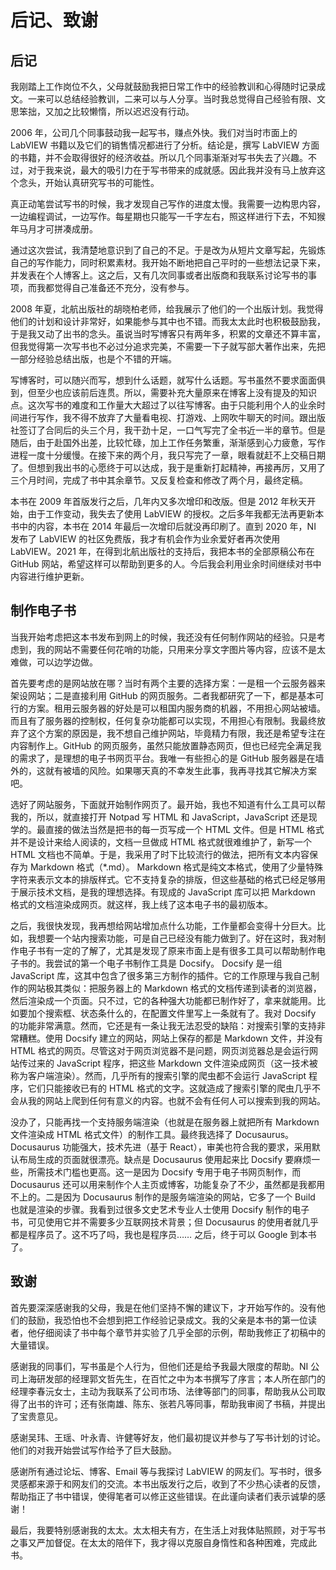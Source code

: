# 后记、致谢

## 后记

我刚踏上工作岗位不久，父母就鼓励我把日常工作中的经验教训和心得随时记录成文。一来可以总结经验教训，二来可以与人分享。当时我总觉得自己经验有限、文思笨拙，又加之比较懒惰，所以迟迟没有行动。

2006 年，公司几个同事鼓动我一起写书，赚点外快。我们对当时市面上的 LabVIEW 书籍以及它们的销售情况都进行了分析。结论是，撰写 LabVIEW 方面的书籍，并不会取得很好的经济收益。所以几个同事渐渐对写书失去了兴趣。不过，对于我来说，最大的吸引力在于写书带来的成就感。因此我并没有马上放弃这个念头，开始认真研究写书的可能性。

真正动笔尝试写书的时候，我才发现自己写作的进度太慢。我需要一边构思内容，一边编程调试，一边写作。每星期也只能写一千字左右，照这样进行下去，不知猴年马月才可拼凑成册。

通过这次尝试，我清楚地意识到了自己的不足。于是改为从短片文章写起，先锻炼自己的写作能力，同时积累素材。我开始不断地把自己平时的一些想法记录下来，并发表在个人博客上。这之后，又有几次同事或者出版商和我联系讨论写书的事项，而我都觉得自己准备还不充分，没有参与。

2008 年夏，北航出版社的胡晓柏老师，给我展示了他们的一个出版计划。我觉得他们的计划和设计非常好，如果能参与其中也不错。而我太太此时也积极鼓励我，于是我又动了出书的念头。虽说当时写博客只有两年多，积累的文章还不算丰富，但我觉得第一次写书也不必过分追求完美，不需要一下子就写部大著作出来，先把一部分经验总结出版，也是个不错的开端。

写博客时，可以随兴而写，想到什么话题，就写什么话题。写书虽然不要求面面俱到，但至少也应该前后连贯。所以，需要补充大量原来在博客上没有提及的知识点。这次写书的难度和工作量大大超过了以往写博客。由于只能利用个人的业余时间进行写作，我不得不放弃了大量看电视、打游戏、上网吹牛聊天的时间。跟出版社签订了合同后的头三个月，我干劲十足，一口气写完了全书近一半的章节。但是随后，由于赴国外出差，比较忙碌，加上工作任务繁重，渐渐感到心力疲惫，写作进程一度十分缓慢。在接下来的两个月，我只写完了一章，眼看就赶不上交稿日期了。但想到我出书的心愿终于可以达成，我于是重新打起精神，再接再厉，又用了三个月时间，完成了书中其余章节。又反复检查和修改了两个月，最终定稿。

本书在 2009 年首版发行之后，几年内又多次增印和改版。但是 2012 年秋天开始，由于工作变动，我失去了使用 LabVIEW 的授权。之后多年我都无法再更新本书中的内容，本书在 2014 年最后一次增印后就没再印刷了。直到 2020 年，NI 发布了 LabVIEW 的社区免费版，我才有机会作为业余爱好者再次使用 LabVIEW。2021 年，在得到北航出版社的支持后，我把本书的全部原稿公布在 GitHub 网站，希望这样可以帮助到更多的人。今后我会利用业余时间继续对书中内容进行维护更新。


## 制作电子书

当我开始考虑把这本书发布到网上的时候，我还没有任何制作网站的经验。只是考虑到，我的网站不需要任何花哨的功能，只用来分享文字图片等内容，应该不是太难做，可以边学边做。

首先要考虑的是网站放在哪？当时有两个主要的选择方案：一是租一个云服务器来架设网站；二是直接利用 GitHub 的网页服务。二者我都研究了一下，都是基本可行的方案。租用云服务器的好处是可以租国内服务商的机器，不用担心网站被墙。而且有了服务器的控制权，任何复杂功能都可以实现，不用担心有限制。我最终放弃了这个方案的原因是，我不想自己维护网站，毕竟精力有限，我还是希望专注在内容制作上。GitHub 的网页服务，虽然只能放置静态网页，但也已经完全满足我的需求了，是理想的电子书网页平台。我唯一有些担心的是 GitHub 服务器是在墙外的，这就有被墙的风险。如果哪天真的不幸发生此事，我再寻找其它解决方案吧。

选好了网站服务，下面就开始制作网页了。最开始，我也不知道有什么工具可以帮我的，所以，就直接打开 Notpad 写 HTML 和 JavaScript，JavaScript 还是现学的。最直接的做法当然是把书的每一页写成一个 HTML 文件。但是 HTML 格式并不是设计来给人阅读的，文档一旦做成 HTML 格式就很难维护了，新写一个 HTML 文档也不简单。于是，我采用了时下比较流行的做法，把所有文本内容保存为 Markdown 格式（\*.md）。 Markdown 格式是纯文本格式，使用了少量特殊字符来表示文本的排版样式。它不支持复杂的排版，但这些基础的格式已经足够用于展示技术文档，是我的理想选择。有现成的 JavaScript 库可以把 Markdown 格式的文档渲染成网页。就这样，我上线了这本电子书的最初版本。

之后，我很快发现，我再想给网站增加点什么功能，工作量都会变得十分巨大。比如，我想要一个站内搜索功能，可是自己已经没有能力做到了。好在这时，我对制作电子书有一定的了解了，尤其是发现了原来市面上是有很多工具可以帮助制作电子书的。我尝试的第一个电子书制作工具是 Docsify。 Docsify 是一组 JavaScript 库，这其中包含了很多第三方制作的插件。它的工作原理与我自己制作的网站极其类似：把服务器上的 Markdown 格式的文档传递到读者的浏览器，然后渲染成一个页面。只不过，它的各种强大功能都已制作好了，拿来就能用。比如要加个搜索框、状态条什么的，在配置文件里写上一条就有了。我对 Docsify 的功能非常满意。然而，它还是有一条让我无法忍受的缺陷：对搜索引擎的支持非常糟糕。使用 Docsify 建立的网站，网站上保存的都是 Markdown 文件，并没有 HTML 格式的网页。尽管这对于网页浏览器不是问题，网页浏览器总是会运行网站传过来的 JavaScript 程序，把这些 Markdown 文件渲染成网页（这一技术被称为客户端渲染）。然而，几乎所有的搜索引擎的爬虫都不会运行 JavaScript 程序，它们只能接收已有的 HTML 格式的文字。这就造成了搜索引擎的爬虫几乎不会从我的网站上爬到任何有意义的内容。也就不会有任何人可以搜索到我的网站。

没办了，只能再找一个支持服务端渲染（也就是在服务器上就把所有 Markdown 文件渲染成 HTML 格式文件）的制作工具。最终我选择了 Docusaurus。 Docusaurus 功能强大，技术先进（基于 React），审美也符合我的要求，采用默认布局生成的页面就很漂亮。缺点是 Docusaurus 使用起来比 Docsify 要麻烦一些，所需技术门槛也更高。这一是因为 Docsify 专用于电子书网页制作，而 Docusaurus 还可以用来制作个人主页或博客，功能复杂了不少，虽然都是我都用不上的。二是因为 Docusaurus 制作的是服务端渲染的网站，它多了一个 Build 也就是渲染的步骤。我看到过很多文史艺术专业人士使用 Docsify 制作的电子书，可见使用它并不需要多少互联网技术背景；但 Docusaurus 的使用者就几乎都是程序员了。这不巧了吗，我也是程序员…… 之后，终于可以 Google 到本书了。


## 致谢

首先要深深感谢我的父母，我是在他们坚持不懈的建议下，才开始写作的。没有他们的鼓励，我恐怕也不会想到把工作经验记录成文。我的父亲是本书的第一位读者，他仔细阅读了书中每个章节并实验了几乎全部的示例，帮助我修正了初稿中的大量错误。

感谢我的同事们，写书虽是个人行为，但他们还是给予我最大限度的帮助。NI 公司上海研发部的经理郭文哲先生，在百忙之中为本书撰写了序言；本人所在部门的经理李春沅女士，主动为我联系了公司市场、法律等部门的同事，帮助我从公司取得了出书的许可；还有张南雄、陈东、张若凡等同事，帮助我审阅了书稿，并提出了宝贵意见。

感谢吴玮、王瑶、叶永青、许健等好友，他们最初提议并参与了写书计划的讨论。他们的对我开始尝试写作给予了巨大鼓励。

感谢所有通过论坛、博客、Email 等与我探讨 LabVIEW 的网友们。写书时，很多灵感都来源于和网友们的交流。本书出版发行之后，收到了不少热心读者的反馈，帮助指正了书中错误，使得笔者可以修正这些错误。在此谨向读者们表示诚挚的感谢！

最后，我要特别感谢我的太太。太太相夫有方，在生活上对我体贴照顾，对于写书之事又严加督促。在太太的陪伴下，我才得以克服自身惰性和各种困难，完成此书。
